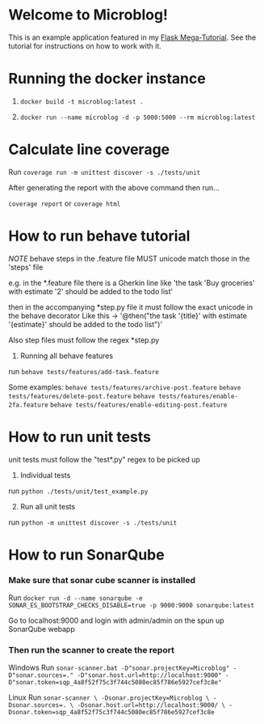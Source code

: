 # Welcome to Microblog!

This is an example application featured in my [Flask Mega-Tutorial](https://blog.miguelgrinberg.com/post/the-flask-mega-tutorial-part-i-hello-world). See the tutorial for instructions on how to work with it.

# Running the docker instance

1. ```docker build -t microblog:latest .```

2. ```docker run --name microblog -d -p 5000:5000 --rm microblog:latest```

# Calculate line coverage

Run ```coverage run -m unittest discover -s ./tests/unit```

After generating the report with the above command then run...

```coverage report``` or ```coverage html```

# How to run behave tutorial

*NOTE* behave steps in the .feature file MUST unicode match those in the 'steps' file

e.g. in the *.feature file there is a Gherkin line like
'the task 'Buy groceries' with estimate '2' should be added to the todo list'

then in the accompanying *step.py file it must follow the exact unicode in the behave decorator
Like this -> '@then("the task '{title}' with estimate '{estimate}' should be added to the todo list")'


Also step files must follow the regex *step.py

1. Running all behave features

run  ```behave tests/features/add-task.feature```

Some examples:
``` behave tests/features/archive-post.feature ```
``` behave tests/features/delete-post.feature ```
``` behave tests/features/enable-2fa.feature ```
``` behave tests/features/enable-editing-post.feature ```

# How to run unit tests

unit tests must follow the "test*.py" regex to be picked up

1. Individual tests

run ```python ./tests/unit/test_example.py ```

2. Run all unit tests

run ``` python -m unittest discover -s ./tests/unit ```

# How to run SonarQube

### Make sure that sonar cube scanner is installed

Run ``` docker run -d --name sonarqube -e SONAR_ES_BOOTSTRAP_CHECKS_DISABLE=true -p 9000:9000 sonarqube:latest ```

Go to localhost:9000 and login with admin/admin on the spun up SonarQube webapp

### Then run the scanner to create the report

Windows
Run ``` sonar-scanner.bat -D"sonar.projectKey=Microblog" -D"sonar.sources=." -D"sonar.host.url=http://localhost:9000" -D"sonar.token=sqp_4a8f52f75c3f744c5080ec85f786e5927cef3c8e" ```

Linux Run ```sonar-scanner \
  -Dsonar.projectKey=Microblog \
  -Dsonar.sources=. \
  -Dsonar.host.url=http://localhost:9000/ \
  -Dsonar.token=sqp_4a8f52f75c3f744c5080ec85f786e5927cef3c8e ```